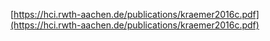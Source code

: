 [https://hci.rwth-aachen.de/publications/kraemer2016c.pdf](https://hci.rwth-aachen.de/publications/kraemer2016c.pdf)
